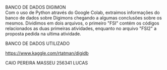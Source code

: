 
BANCO DE DADOS DIGIMON    
Com o uso de Python através do Google Colab, extraimos informações do banco de dados sobre Digimons chegando a algumas conclusões sobre os mesmos. Dividimos em dois arquivos, o primeiro "FSI" contém os códigos relacionados as duas primeiras atividades, enquanto no arquivo "FSI2" a proposta pedida na ultima atividade.

BANCO DE DADOS UTILIZADO

https://www.kaggle.com/rtatman/digidb

CAIO PEREIRA MASSEU 256341
LUCAS 
